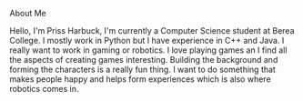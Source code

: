 About Me

Hello, I'm Priss Harbuck, I'm currently a Computer Science student at Berea College. I mostly work in Python but I have experience in C++ and Java. 
I really want to work in gaming or robotics. I love playing games an I find all the aspects of creating games interesting. Building the background and forming the characters
is a really fun thing. I want to do something that makes people happy and helps form experiences which is also where robotics comes in. 
